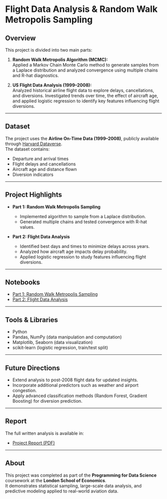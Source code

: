 # Flight Data Analysis & Random Walk Metropolis Sampling

## Overview
This project is divided into two main parts:

1. **Random Walk Metropolis Algorithm (MCMC):**  
   Applied a Markov Chain Monte Carlo method to generate samples from a Laplace distribution and analyzed convergence using multiple chains and R-hat diagnostics.  

2. **US Flight Data Analysis (1999–2008):**  
   Analyzed historical airline flight data to explore delays, cancellations, and diversions. Investigated trends over time, the effect of aircraft age, and applied logistic regression to identify key features influencing flight diversions.

---

## Dataset
The project uses the **Airline On-Time Data (1999–2008)**, publicly available through [Harvard Dataverse](https://doi.org/10.7910/DVN/HG7NV7).  
The dataset contains:  
- Departure and arrival times  
- Flight delays and cancellations  
- Aircraft age and distance flown  
- Diversion indicators  

---

## Project Highlights
- **Part 1: Random Walk Metropolis Sampling**  
  - Implemented algorithm to sample from a Laplace distribution.  
  - Generated multiple chains and tested convergence with R-hat values.  

- **Part 2: Flight Data Analysis**  
  - Identified best days and times to minimize delays across years.  
  - Analyzed how aircraft age impacts delay probability.  
  - Applied logistic regression to study features influencing flight diversions.  

---

## Notebooks
- [Part 1: Random Walk Metropolis Sampling](notebooks/Part1_RandomWalkMetropolis.ipynb)  
- [Part 2: Flight Data Analysis](notebooks/Part2_FlightDataAnalysis.ipynb)  

---

## Tools & Libraries
- Python  
- Pandas, NumPy (data manipulation and computation)  
- Matplotlib, Seaborn (data visualization)  
- scikit-learn (logistic regression, train/test split)  

---

## Future Directions
- Extend analysis to post-2008 flight data for updated insights.  
- Incorporate additional predictors such as weather and airport congestion.  
- Apply advanced classification methods (Random Forest, Gradient Boosting) for diversion prediction.  

---

## Report
The full written analysis is available in:  
- [Project Report (PDF)](report/Data_Science_Report.pdf)  

---

## About
This project was completed as part of the **Programming for Data Science** coursework at the **London School of Economics**.  
It demonstrates statistical sampling, large-scale data analysis, and predictive modeling applied to real-world aviation data.  
